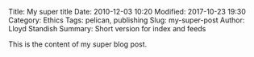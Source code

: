 Title: My super title
Date: 2010-12-03 10:20
Modified: 2017-10-23 19:30
Category: Ethics
Tags: pelican, publishing
Slug: my-super-post
Author: Lloyd Standish
Summary: Short version for index and feeds

This is the content of my super blog post.
